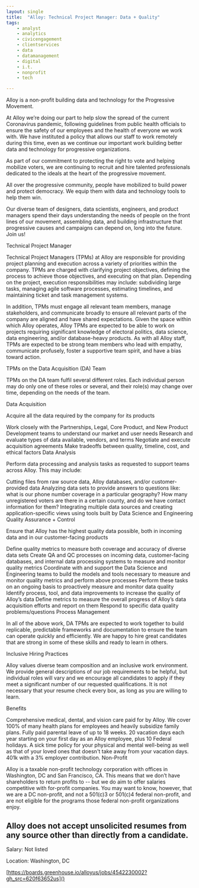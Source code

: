 ```yaml
---
layout: single
title:  "Alloy: Technical Project Manager: Data + Quality"
tags: 
    - analyst
    - analytics
    - civicengagement
    - clientservices
    - data
    - datamanagement
    - digital
    - i.t.
    - nonprofit
    - tech

---
```


Alloy is a non-profit building data and technology for the Progressive Movement. 

At Alloy we’re doing our part to help slow the spread of the current Coronavirus pandemic, following guidelines from public health officials to ensure the safety of our employees and the health of everyone we work with. We have instituted a policy that allows our staff to work remotely during this time, even as we continue our important work building better data and technology for progressive organizations. 

As part of our commitment to protecting the right to vote and helping mobilize voters, we are continuing to recruit and hire talented professionals dedicated to the ideals at the heart of the progressive movement. 

All over the progressive community, people have mobilized to build power and protect democracy. We equip them with data and technology tools to help them win. 

Our diverse team of designers, data scientists, engineers, and product managers spend their days understanding the needs of people on the front lines of our movement, assembling data, and building infrastructure that progressive causes and campaigns can depend on, long into the future. Join us!

Technical Project Manager 

Technical Project Managers (TPMs) at Alloy are responsible for providing project planning and execution across a variety of priorities within the company. TPMs are charged with clarifying project objectives, defining the process to achieve those objectives, and executing on that plan. Depending on the project, execution responsibilities may include: subdividing large tasks, managing agile software processes, estimating timelines, and maintaining ticket and task management systems. 

In addition, TPMs must engage all relevant team members, manage stakeholders, and communicate broadly to ensure all relevant parts of the company are aligned and have shared expectations. Given the space within which Alloy operates, Alloy TPMs are expected to be able to work on projects requiring significant knowledge of electoral politics, data science, data engineering, and/or database-heavy products. As with all Alloy staff, TPMs are expected to be strong team members who lead with empathy, communicate profusely, foster a supportive team spirit, and have a bias toward action.

TPMs on the Data Acquisition (DA) Team

TPMs on the DA team fulfil several different roles. Each individual person may do only one of these roles or several, and their role(s) may change over time, depending on the needs of the team. 

Data Acquisition

Acquire all the data required by the company for its products

Work closely with the Partnerships, Legal, Core Product, and New Product Development teams to understand our market and user needs
Research and evaluate types of data available, vendors, and terms
Negotiate and execute acquisition agreements
Make tradeoffs between quality, timeline, cost, and ethical factors
Data Analysis

Perform data processing and analysis tasks as requested to support teams across Alloy. This may include:

Cutting files from raw source data, Alloy databases, and/or customer-provided data
Analyzing data sets to provide answers to questions like: what is our phone number coverage in a particular geography? How many unregistered voters are there in a certain county, and do we have contact information for them?
Integrating multiple data sources and creating application-specific views using tools built by Data Science and Engineering
Quality Assurance + Control

Ensure that Alloy has the highest quality data possible, both in incoming data and in our customer-facing products

Define quality metrics to measure both coverage and accuracy of diverse data sets
Create QA and QC processes on incoming data, customer-facing databases, and internal data processing systems to measure and monitor quality metrics
Coordinate with and support the Data Science and Engineering teams to build the models and tools necessary to measure and monitor quality metrics and perform above processes
Perform these tasks on an ongoing basis to proactively measure and monitor data quality
Identify process, tool, and data improvements to increase the quality of Alloy’s data
Define metrics to measure the overall progress of Alloy’s data acquisition efforts and report on them
Respond to specific data quality problems/questions
Process Management

In all of the above work, DA TPMs are expected to work together to build replicable, predictable frameworks and documentation to ensure the team can operate quickly and efficiently. We are happy to hire great candidates that are strong in some of these skills and ready to learn in others.

 

Inclusive Hiring Practices

Alloy values diverse team composition and an inclusive work environment.  We provide general descriptions of our job requirements to be helpful, but individual roles will vary and we encourage all candidates to apply if they meet a significant number of our requested qualifications.  It is not necessary that your resume check every box, as long as you are willing to learn.

Benefits

Comprehensive medical, dental, and vision care paid for by Alloy. We cover 100% of many health plans for employees and heavily subsidize family plans.
Fully paid parental leave of up to 18 weeks.
20 vacation days each year starting on your first day as an Alloy employee, plus 10 Federal holidays.
A sick time policy for your physical and mental well-being as well as that of your loved ones that doesn't take away from your vacation days.
401k with a 3% employer contribution.
Non-Profit

Alloy is a taxable non-profit technology corporation with offices in Washington, DC and San Francisco, CA. This means that we don’t have shareholders to return profits to -- but we do aim to offer salaries competitive with for-profit companies. You may want to know, however, that we are a DC non-profit, and not a 501(c)3 or 501(c)4 federal non-profit, and are not eligible for the programs those federal non-profit organizations enjoy.

 

Alloy does not accept unsolicited resumes from any source other than directly from a candidate. 
---


Salary: Not listed

Location: Washington, DC


[https://boards.greenhouse.io/alloyus/jobs/4542230002?gh_src=620f63652us]()
